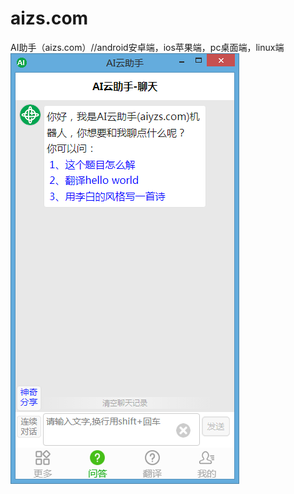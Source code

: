 # aizs.com
AI助手（aizs.com）//android安卓端，ios苹果端，pc桌面端，linux端<br/>
![图片描述](https://github.com/8lib/aizs.com/blob/main/static/img/logo.png)